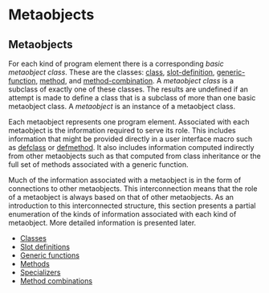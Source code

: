 Metaobjects
===========

Metaobjects
-----------

For each kind of program element there is a corresponding *basic metaobject class*. These are the classes: [class](/docs/meta-object-protocol/class-class), [slot-definition](/docs/meta-object-protocol/class-slot-definition), [generic-function](/docs/meta-object-protocol/class-generic-function), [method](/docs/meta-object-protocol/class-method), and [method-combination](/docs/meta-object-protocol/class-method-combination). A *metaobject class* is a subclass of exactly one of these classes. The results are undefined if an attempt is made to define a class that is a subclass of more than one basic metaobject class. A *metaobject* is an instance of a metaobject class.

Each metaobject represents one program element. Associated with each metaobject is the information required to serve its role. This includes information that might be provided directly in a user interface macro such as [defclass](http://www.lispworks.com/documentation/HyperSpec/Body/m_defcla.htm#defclass) or [defmethod](http://www.lispworks.com/documentation/HyperSpec/Body/m_defcla.htm#defmethod). It also includes information computed indirectly from other metaobjects such as that computed from class inheritance or the full set of methods associated with a generic function.

Much of the information associated with a metaobject is in the form of connections to other metaobjects. This interconnection means that the role of a metaobject is always based on that of other metaobjects. As an introduction to this interconnected structure, this section presents a partial enumeration of the kinds of information associated with each kind of metaobject. More detailed information is presented later.

-   [Classes](/docs/meta-object-protocol/classes)
-   [Slot definitions](/docs/meta-object-protocol/slot-definitions)
-   [Generic functions](/docs/meta-object-protocol/generic-functions)
-   [Methods](/docs/meta-object-protocol/methods)
-   [Specializers](/docs/meta-object-protocol/specializers)
-   [Method combinations](/docs/meta-object-protocol/method-combinations)

